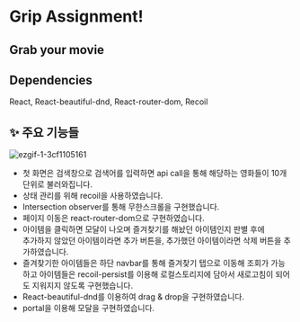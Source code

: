 # Grip Assignment!

## Grab your movie

## Dependencies

React, React-beautiful-dnd, React-router-dom, Recoil

## ✨ 주요 기능들


![ezgif-1-3cf1105161](https://user-images.githubusercontent.com/64529155/173596173-ebd6d810-45ec-4081-82e9-1677411b0bcc.gif)


* 첫 화면은 검색창으로 검색어를 입력하면 api call을 통해 해당하는 영화들이 10개단위로 불러와집니다.  
* 상태 관리를 위해 recoil을 사용하였습니다.  
* Intersection observer를 통해 무한스크롤을 구현했습니다.  
* 페이지 이동은 react-router-dom으로 구현하였습니다.
* 아이템을 클릭하면 모달이 나오며 즐겨찾기를 해놨던 아이템인지 판별 후에  
추가하지 않았던 아이템이라면 추가 버튼을, 추가했던 아이템이라면 삭제 버튼을 추가하였습니다.  
* 즐겨찾기한 아이템들은 하단 navbar를 통해 즐겨찾기 탭으로 이동해 조회가 가능하고 아이템들은 recoil-persist를 이용해 로컬스토리지에 담아서 새로고침이 되어도 지워지지 않도록 구현했습니다.  
* React-beautiful-dnd를 이용하여 drag & drop을 구현하였습니다.  
* portal을 이용해 모달을 구현하였습니다.

